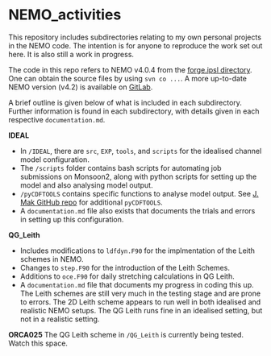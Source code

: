 # NEMO_activities

This repository includes subdirectories relating to my own personal projects in the NEMO code. The intention is for anyone to reproduce the work set out here. It is also still a work in progress.

The code in this repo refers to NEMO v4.0.4 from the [forge.ipsl directory](https://forge.ipsl.jussieu.fr/nemo/svn/NEMO/releases/r4.0/r4.0.4/). One can obtain the source files by using `svn co ...`. A more up-to-date NEMO version (v4.2) is available on [GitLab](https://forge.nemo-ocean.eu/nemo/nemo).

A brief outline is given below of what is included in each subdirectory. Further information is found in each subdirectory, with details given in each respective `documentation.md`.

**IDEAL**
- In `/IDEAL`, there are `src`, `EXP`, `tools`, and `scripts` for the idealised channel model configuration.
- The `/scripts` folder contains bash scripts for automating job submissions on Monsoon2, along with python scripts for setting up the model and also analysing model output.
- `/pyCDFTOOLS` contains specific functions to analyse model output. See [J. Mak GitHub repo](https://github.com/julianmak/NEMO-related/tree/master/pyCDFTOOLS) for additional `pyCDFTOOLS`.
- A `documentation.md` file also exists that documents the trials and errors in setting up this configuration.

**QG_Leith**
- Includes modifications to `ldfdyn.F90` for the implmentation of the Leith schemes in NEMO. 
- Changes to `step.F90` for the introduction of the Leith Schemes.
- Additions to `oce.F90` for daily stretching calculations in QG Leith.
- A `documentation.md` file that documents my progress in coding this up.
The Leith schemes are still very much in the testing stage and are prone to errors. The 2D Leith scheme appears to run well in both idealised and realistic NEMO setups. The QG Leith runs fine in an idealised setting, but not in a realistic setting.

**ORCA025**
The QG Leith scheme in `/QG_Leith` is currently being tested. Watch this space.
